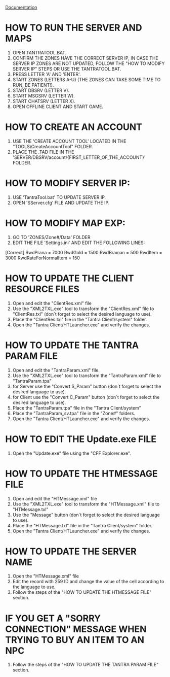 [Documentation](http://mynetworkforum.weebly.com/gaming-guide/guide-to-maketantraofflineserver)

# HOW TO RUN THE SERVER AND MAPS
1. OPEN TANTRATOOL.BAT.
2. CONFIRM THE ZONES HAVE THE CORRECT SERVER IP, IN CASE THE SERVER IP ZONES ARE NOT UPDATED, FOLLOW THE "HOW TO MODIFY SERVER IP" STEPS OR USE THE TANTRATOOL.BAT.
3. PRESS LETTER 'A' AND 'ENTER'.
4. START ZONES (LETTERS A-U) (THE ZONES CAN TAKE SOME TIME TO RUN, BE PATIENT!).
5. START DBSRV (LETTER V).
6. START MSGSRV (LETTER W).
7. START CHATSRV (LETTER X).
8. OPEN OFFLINE CLIENT AND START GAME.


# HOW TO CREATE AN ACCOUNT
1. USE THE 'CREATE ACCOUNT TOOL' LOCATED IN THE "TOOLS\CreateAccountTool" FOLDER.
2. PLACE THE .TAD FILE IN THE 'SERVER/DBSRV/account/{FIRST_LETTER_OF_THE_ACCOUNT}' FOLDER.


# HOW TO MODIFY SERVER IP:
1. USE 'TantraTool.bat' TO UPDATE SERVER IP.
2. OPEN 'SServer.cfg' FILE AND UPDATE THE IP.


# HOW TO MODIFY MAP EXP:
1. GO TO 'ZONES/Zone#/Data' FOLDER
2. EDIT THE FILE 'Settings.ini' AND EDIT THE FOLLOWING LINES:

[Correct]
RwdPrana 	= 7000
RwdGold		= 1500
RwdBraman	= 500
RwdItem	 	= 3000
RwdRateForNormalItem = 150


# HOW TO UPDATE THE CLIENT RESOURCE FILES
1. Open and edit the "ClientRes.xml" file
2. Use the "XML2TXL.exe" tool to transform the "ClientRes.xml" file to "ClientRes.txl" (don´t forget to select the desired language to use).
3. Place the "ClientRes.txl" file in the "Tantra Client/system" folder.
4. Open the "Tantra Client/HTLauncher.exe" and verify the changes.


# HOW TO UPDATE THE TANTRA PARAM FILE
1. Open and edit the "TantraParam.xml" file.
2. Use the "XML2TXL.exe" tool to transform the "TantraParam.xml" file to "TantraParam.tpa"
3. for Server use the "Convert S_Param" button (don´t forget to select the desired language to use).
4. for Client use the "Convert C_Param" button (don´t forget to select the desired language to use).
5. Place the "TantraParam.tpa" file in the "Tantra Client/system"
6. Place the "TantraParam_sv.tpa" file in the "Zone#" folders.
6. Open the "Tantra Client/HTLauncher.exe" and verify the changes.


# HOW TO EDIT THE Update.exe FILE
1. Open the "Update.exe" file using the "CFF Explorer.exe".


# HOW TO UPDATE THE HTMESSAGE FILE
1. Open and edit the "HTMessage.xml" file
2. Use the "XML2TXL.exe" tool to transform the "HTMessage.xml" file to "HTMessage.txl"
3. Use the "Message" button (don´t forget to select the desired language to use).
3. Place the "HTMessage.txl" file in the "Tantra Client/system" folder.
4. Open the "Tantra Client/HTLauncher.exe" and verify the changes.

# HOW TO UPDATE THE SERVER NAME
1. Open the "HTMessage.xml" file
2. Edit the record with 259 ID and change the value of the cell according to the language to use.
3. Follow the steps of the "HOW TO UPDATE THE HTMESSAGE FILE" section.

# IF YOU GET A "SORRY CONNECTION" MESSAGE WHEN TRYING TO BUY AN ITEM TO AN NPC
1. Follow the steps of the "HOW TO UPDATE THE TANTRA PARAM FILE" section.

<!--
AL AGREGAR EL ARCHIVO 'TOOLS/itemserver.txt' en una carpeta de una zona ('ZONES/Zone#/Data') HABILITARA EL ITEM MALL (SE REQUIERE CONFIGURACION DE UNA BASE DE DATOS SQL SERVER 2002)
-->